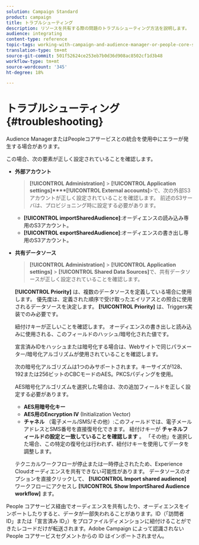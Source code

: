 ```yaml
---
solution: Campaign Standard
product: campaign
title: トラブルシューティング
description: リソースを共有する際の問題のトラブルシューティング方法を説明します。
audience: integrating
content-type: reference
topic-tags: working-with-campaign-and-audience-manager-or-people-core-service
translation-type: tm+mt
source-git-commit: 501f52624ce253eb7b0d36d908ac8502cf1d3b48
workflow-type: tm+mt
source-wordcount: '345'
ht-degree: 18%

---
```



# トラブルシューティング{#troubleshooting}

Audience ManagerまたはPeopleコアサービスとの統合を使用中にエラーが発生する場合があります。

この場合、次の要素が正しく設定されていることを確認します。

* **外部アカウント**

   > **[!UICONTROL Administration]** > **[!UICONTROL Application settings]****[!UICONTROL External accounts]**>で、次の外部S3アカウントが正しく設定されていることを確認します。 前述のS3サーバは、プロビジョニング時に設定する必要があります。

   * **[!UICONTROL importSharedAudience]**:オーディエンスの読み込み専用のS3アカウント。
   * **[!UICONTROL exportSharedAudience]**:オーディエンスの書き出し専用のS3アカウント。

* **共有データソース**

   > **[!UICONTROL Administration]** > **[!UICONTROL Application settings]** > **[!UICONTROL Shared Data Sources]**&#x200B;で、共有データソースが正しく設定されていることを確認します。

   **[!UICONTROL Priority]** は、複数のデータソースを定義している場合に使用します。 優先度は、定義された順序で受け取ったエイリアスとの照合に使用されるデータソースを決定します。 **[!UICONTROL Priority]** は、Triggers実装でのみ必要です。

   紐付けキーが正しいことを確認します。 オーディエンスの書き出しと読み込みに使用される、このフィールドのハッシュ/暗号化された値です。

   宣言済みIDをハッシュまたは暗号化する場合は、Webサイトで同じパラメーター/暗号化アルゴリズムが使用されていることを確認します。

   次の暗号化アルゴリズムは1つのみサポートされます。キーサイズが128、192または256ビットのCBCモードのAES。PKCSパディングを使用。

   AES暗号化アルゴリズムを選択した場合は、次の追加フィールドを正しく設定する必要があります。

   * **AES用暗号化キー**
   * **AES用のEncryption IV** (Initialization Vector)
   * **チャネル** （電子メール/SMS/その他）:このフィールドでは、電子メールアドレスとSMS番号を直接復号化できます。 紐付けキーが **チャネルフィールドの設定と一致していることを確認します** 。 「その他」を選択した場合、この特定の復号化は行われず、紐付けキーを使用してデータを調整します。

   テクニカルワークフローが停止または一時停止されたため、Experience Cloudオーディエンスを共有できない可能性があります。 データソースのオプションを直接クリックして、 **[!UICONTROL Import shared audience]** ワークフローにアクセスし **[!UICONTROL Show ImportShared Audience workflow]** ます。

People コアサービス経由でオーディエンスを共有したり、オーディエンスをインポートしたりすると、データが一部失われることがあります。ID（「訪問者 ID」または「宣言済み ID」）をプロファイルディメンションに紐付けることができたレコードだけが転送されます。Adobe Campaign によって認識されない People コアサービスセグメントからの ID はインポートされません。
